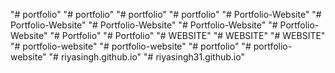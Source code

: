"# portfolio" 
"# portfolio" 
"# portfolio" 
"# portfolio" 
"# Portfolio-Website" 
"# Portfolio-Website" 
"# Portfolio-Website" 
"# Portfolio-Website" 
"# Portfolio-Website" 
"# Portfolio" 
"# Portfolio" 
"# WEBSITE" 
"# WEBSITE" 
"# WEBSITE" 
"# portfolio-website" 
"# portfolio-website" 
"# portfolio" 
"# portfolio-website" 
"# riyasingh.github.io" 
"# riyasingh31.github.io" 
